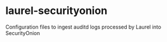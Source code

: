 # laurel-securityonion
Configuration files to ingest auditd logs processed by Laurel into SecurityOnion
